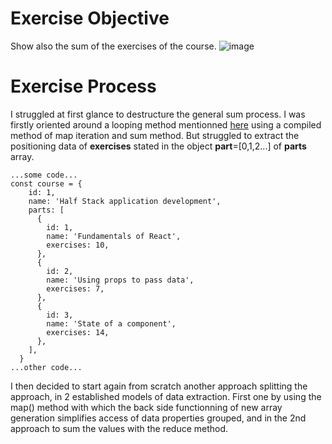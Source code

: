 # Exercise Objective
Show also the sum of the exercises of the course.
![image](https://github.com/devstackweb3/osa2/assets/118926098/576c27f3-583a-4212-a042-8848c98bd4b9)


# Exercise Process
I struggled at first glance to destructure the general sum process. I was firstly oriented around a looping method mentionned [here](https://codinhood.com/nano/js/sum-property-values-object/#:~:text=Another%20interesting%20way%20to%20sum,loop%20to%20the%20total%20variable.) using a compiled method of map iteration and sum method. But struggled to extract the positioning data of **exercises** stated in the object **part**=[0,1,2...] of **parts** array.

```
...some code...
const course = {
    id: 1,
    name: 'Half Stack application development',
    parts: [
      {
        id: 1,
        name: 'Fundamentals of React',
        exercises: 10,
      },
      {
        id: 2,
        name: 'Using props to pass data',
        exercises: 7,
      },
      {
        id: 3,
        name: 'State of a component',
        exercises: 14,
      },
    ],
  }
...other code...
```

I then decided to start again from scratch another approach splitting the approach, in 2 established models of data extraction. First one by using the map() method with which the back side functionning of new array generation simplifies access of data properties grouped, and in the 2nd approach to sum the values with the reduce method.
